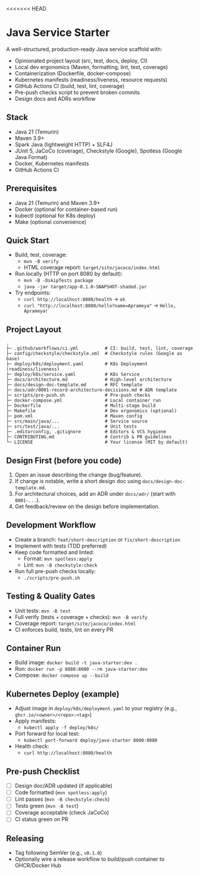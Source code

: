 <<<<<<< HEAD
# Java Service Starter

A well-structured, production-ready Java service scaffold with:
- Opinionated project layout (src, test, docs, deploy, CI)
- Local dev ergonomics (Maven, formatting, lint, test, coverage)
- Containerization (Dockerfile, docker-compose)
- Kubernetes manifests (readiness/liveness, resource requests)
- GitHub Actions CI (build, test, lint, coverage)
- Pre-push checks script to prevent broken commits
- Design docs and ADRs workflow

## Stack
- Java 21 (Temurin)
- Maven 3.9+
- Spark Java (lightweight HTTP) + SLF4J
- JUnit 5, JaCoCo (coverage), Checkstyle (Google), Spotless (Google Java Format)
- Docker, Kubernetes manifests
- GitHub Actions CI

## Prerequisites
- Java 21 (Temurin) and Maven 3.9+
- Docker (optional for container-based run)
- kubectl (optional for K8s deploy)
- Make (optional convenience)

## Quick Start

- Build, test, coverage:
  - `mvn -B verify`
  - HTML coverage report: `target/site/jacoco/index.html`
- Run locally (HTTP on port 8080 by default):
  - `mvn -B -DskipTests package`
  - `java -jar target/app-0.1.0-SNAPSHOT-shaded.jar`
- Try endpoints:
  - `curl http://localhost:8080/health` -> `ok`
  - `curl "http://localhost:8080/hello?name=Aprameya"` -> `Hello, Aprameya!`

## Project Layout

```
.
├─ .github/workflows/ci.yml          # CI: build, test, lint, coverage
├─ config/checkstyle/checkstyle.xml  # Checkstyle rules (Google as base)
├─ deploy/k8s/deployment.yaml        # K8s Deployment (readiness/liveness)
├─ deploy/k8s/service.yaml           # K8s Service
├─ docs/architecture.md              # High-level architecture
├─ docs/design-doc-template.md       # RFC template
├─ docs/adr/0001-record-architecture-decisions.md # ADR template
├─ scripts/pre-push.sh               # Pre-push checks
├─ docker-compose.yml                # Local container run
├─ Dockerfile                        # Multi-stage build
├─ Makefile                          # Dev ergonomics (optional)
├─ pom.xml                           # Maven config
├─ src/main/java/...                 # Service source
├─ src/test/java/...                 # Unit tests
├─ .editorconfig, .gitignore         # Editors & VCS hygiene
├─ CONTRIBUTING.md                   # Contrib & PR guidelines
└─ LICENSE                           # Your license (MIT by default)
```

## Design First (before you code)

1. Open an issue describing the change (bug/feature).
2. If change is notable, write a short design doc using `docs/design-doc-template.md`.
3. For architectural choices, add an ADR under `docs/adr/` (start with `0001-...`).
4. Get feedback/review on the design before implementation.

## Development Workflow

- Create a branch: `feat/short-description` or `fix/short-description`
- Implement with tests (TDD preferred)
- Keep code formatted and linted:
  - Format: `mvn spotless:apply`
  - Lint: `mvn -B checkstyle:check`
- Run full pre-push checks locally:
  - `./scripts/pre-push.sh`

## Testing & Quality Gates

- Unit tests: `mvn -B test`
- Full verify (tests + coverage + checks): `mvn -B verify`
- Coverage report: `target/site/jacoco/index.html`
- CI enforces build, tests, lint on every PR

## Container Run

- Build image: `docker build -t java-starter:dev .`
- Run: `docker run -p 8080:8080 --rm java-starter:dev`
- Compose: `docker compose up --build`

## Kubernetes Deploy (example)

- Adjust image in `deploy/k8s/deployment.yaml` to your registry (e.g., `ghcr.io/<owner>/<repo>:<tag>`)
- Apply manifests:
  - `kubectl apply -f deploy/k8s/`
- Port forward for local test:
  - `kubectl port-forward deploy/java-starter 8080:8080`
- Health check:
  - `curl http://localhost:8080/health`

## Pre-push Checklist

- [ ] Design doc/ADR updated (if applicable)
- [ ] Code formatted (`mvn spotless:apply`)
- [ ] Lint passes (`mvn -B checkstyle:check`)
- [ ] Tests green (`mvn -B test`)
- [ ] Coverage acceptable (check JaCoCo)
- [ ] CI status green on PR

## Releasing

- Tag following SemVer (e.g., `v0.1.0`)
- Optionally wire a release workflow to build/push container to GHCR/Docker Hub
